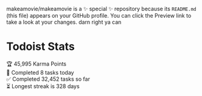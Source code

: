 makeamovie/makeamovie is a ✨ special ✨ repository because its `README.md` (this file) appears on your GitHub profile.
You can click the Preview link to take a look at your changes. darn right ya can

# Todoist Stats

<!-- TODO-IST:START -->
🏆  45,995 Karma Points           
🌸  Completed 8 tasks today           
✅  Completed 32,452 tasks so far           
⏳  Longest streak is 328 days
<!-- TODO-IST:END -->